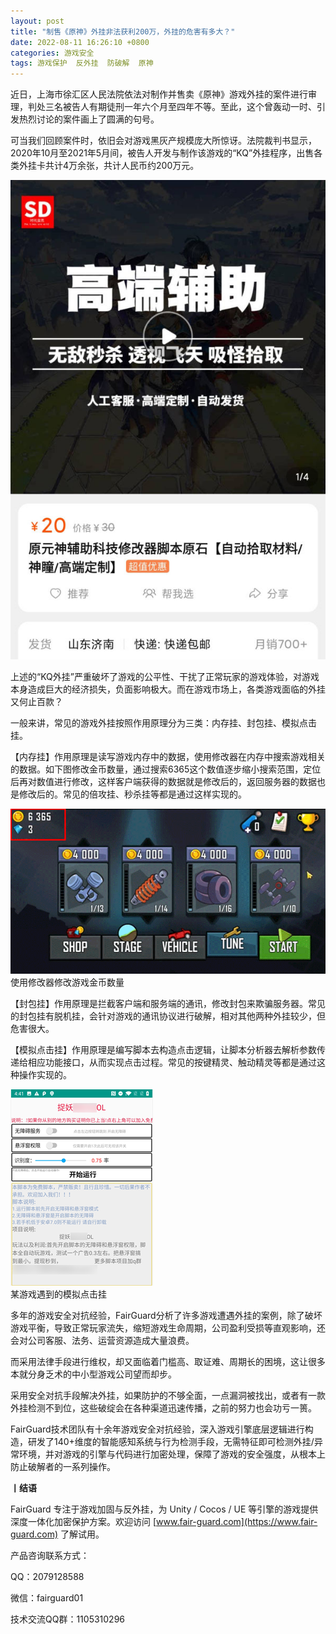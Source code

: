 ```yaml
---
layout: post
title: "制售《原神》外挂非法获利200万，外挂的危害有多大？"
date: 2022-08-11 16:26:10 +0800
categories: 游戏安全
tags: 游戏保护  反外挂  防破解  原神
---
```


近日，上海市徐汇区人民法院依法对制作并售卖《原神》游戏外挂的案件进行审理，判处三名被告人有期徒刑一年六个月至四年不等。至此，这个曾轰动一时、引发热烈讨论的案件画上了圆满的句号。<!-- more -->  

可当我们回顾案件时，依旧会对游戏黑灰产规模庞大所惊讶。法院裁判书显示，2020年10月至2021年5月间，被告人开发与制作该游戏的“KQ”外挂程序，出售各类外挂卡共计4万余张，共计人民币约200万元。  

![315_21](/assets/res/202103/原神外挂.png)  

上述的“KQ外挂”严重破坏了游戏的公平性、干扰了正常玩家的游戏体验，对游戏本身造成巨大的经济损失，负面影响极大。而在游戏市场上，各类游戏面临的外挂又何止百款？  

一般来讲，常见的游戏外挂按照作用原理分为三类：内存挂、封包挂、模拟点击挂。  

【内存挂】作用原理是读写游戏内存中的数据，使用修改器在内存中搜索游戏相关的数据。如下图修改金币数量，通过搜索6365这个数值逐步缩小搜索范围，定位后再对数值进行修改，这样客户端获得的数据就是修改后的，返回服务器的数据也是修改后的。常见的倍攻挂、秒杀挂等都是通过这样实现的。  

![315_21](/assets/res/202103/gg修改器外挂演示.gif)   
使用修改器修改游戏金币数量  

【封包挂】作用原理是拦截客户端和服务端的通讯，修改封包来欺骗服务器。常见的封包挂有脱机挂，会针对游戏的通讯协议进行破解，相对其他两种外挂较少，但危害很大。  

【模拟点击挂】作用原理是编写脚本去构造点击逻辑，让脚本分析器去解析参数传递给相应功能接口，从而实现点击过程。常见的按键精灵、触动精灵等都是通过这种操作实现的。  

![315_21](/assets/res/202103/模拟点击挂.png)   
某游戏遇到的模拟点击挂  

多年的游戏安全对抗经验，FairGuard分析了许多游戏遭遇外挂的案例，除了破坏游戏平衡，导致正常玩家流失，缩短游戏生命周期，公司盈利受损等直观影响，还会对公司客服、法务、运营资源造成大量浪费。  

而采用法律手段进行维权，却又面临着门槛高、取证难、周期长的困境，这让很多本就分身乏术的中小型游戏公司望而却步。  

采用安全对抗手段解决外挂，如果防护的不够全面，一点漏洞被找出，或者有一款外挂检测不到位，这些破绽会在各种渠道迅速传播，之前的努力也会功亏一篑。  

FairGuard技术团队有十余年游戏安全对抗经验，深入游戏引擎底层逻辑进行构造，研发了140+维度的智能感知系统与行为检测手段，无需特征即可检测外挂/异常环境，并对游戏的引擎与代码进行加密处理，保障了游戏的安全强度，从根本上防止破解者的一系列操作。  

**丨结语**  

FairGuard 专注于游戏加固与反外挂，为 Unity / Cocos / UE 等引擎的游戏提供深度一体化加密保护方案。欢迎访问 [www.fair-guard.com](https://www.fair-guard.com) 了解试用。    

产品咨询联系方式：  

QQ：2079128588  

微信：fairguard01  

技术交流QQ群：1105310296  
